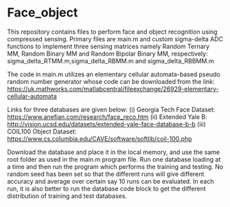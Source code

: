 # Face_object
This repository contains files to perform face and object recognition using compressed sensing. Primary files are main.m and custom sigma-delta ADC functions to implement three sensing matrices namely Random Ternary MM, Random Binary MM and Random Bipolar Binary MM, respectively: sigma_delta_RTMM.m,sigma_delta_RBMM.m and sigma_delta_RBBMM.m

The code in main.m utilizes an elementary cellular automata-based pseudo random number generator whose code can be downloaded from the link: https://uk.mathworks.com/matlabcentral/fileexchange/26929-elementary-cellular-automata

Links for three databases are given below: 
(i) Georgia Tech Face Dataset: https://www.anefian.com/research/face_reco.htm 
(ii) Extended Yale B: http://vision.ucsd.edu/datasets/extended-yale-face-database-b-b 
(iii) COIL100 Object Dataset: https://www.cs.columbia.edu/CAVE/software/softlib/coil-100.php

Download the database and place it in the local memory, and use the same root folder as used in the main.m program file. Run one database loading at a time and then run the program which performs the training and testing. No random seed has been set so that the different runs will give different accuracy and average over certain say 10 runs can be evaluated. In each run, it is also better to run the database code block to get the different distribution of training and test databases.

